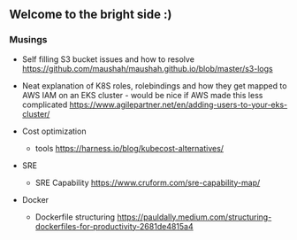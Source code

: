 ## Welcome to the bright side :)


### Musings

- Self filling S3 bucket issues and how to resolve https://github.com/maushah/maushah.github.io/blob/master/s3-logs

- Neat explanation of K8S roles, rolebindings and how they get mapped to AWS IAM on an EKS cluster - would be nice if AWS made this less complicated https://www.agilepartner.net/en/adding-users-to-your-eks-cluster/

* Cost optimization 
   * tools https://harness.io/blog/kubecost-alternatives/

* SRE
   * SRE Capability https://www.cruform.com/sre-capability-map/
 
* Docker
    * Dockerfile structuring https://pauldally.medium.com/structuring-dockerfiles-for-productivity-2681de4815a4
